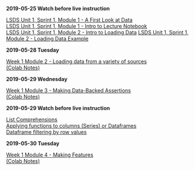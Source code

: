 
**2019-05-25 Watch before live instruction**  

[LSDS Unit 1, Sprint 1, Module 1 - A First Look at Data](https://www.youtube.com/watch?v=yZihmKNXkkE)  
[LSDS Unit 1, Sprint 1, Module 1 - Intro to Lecture Notebook](https://www.youtube.com/watch?v=7unI6oGI6_Q)  
[LSDS Unit 1, Sprint 1, Module 2 - Intro to Loading Data](https://www.youtube.com/watch?v=Nq3FJnfste4) 
[LSDS Unit 1, Sprint 1, Module 2 - Loading Data Example](https://www.youtube.com/watch?v=qNZ97UF8nQQ)  

**2019-05-28 Tuesday**  

[Week 1 Module 2 - Loading data from a variety of sources](https://www.youtube.com/watch?v=kavWjF19WVE)  
[(Colab Notes)](https://colab.research.google.com/drive/1CRv805iJBJhXYH6TowPK-u3M6IwV5-ah)  

**2019-05-29 Wednesday**  

[Week 1 Module 3 - Making Data-Backed Assertions](https://youtu.be/UfnpZXRhOVE)  
[(Colab Notes)](https://colab.research.google.com/drive/1VMaZ-TH7AKk8SWJM3hctYYsmGIp3HHOF)    

**2019-05-29 Watch before live instruction**  

[List Comprehensions](https://www.youtube.com/watch?v=AhSvKGTh28Q)  
[Applying functions to columns (Series) or Dataframes](https://www.youtube.com/watch?v=P_q0tkYqvSk)  
[Dataframe filtering by row values](https://www.youtube.com/watch?v=2AFGPdNn4FM)  

**2019-05-30 Tuesday**  

[Week 1 Module 4 - Making Features](https://youtu.be/oi3ron_QgXE)  
[(Colab Notes)](https://colab.research.google.com/drive/1u6W40otEDy-tKhYnah6rJc_rjcQectwD)





